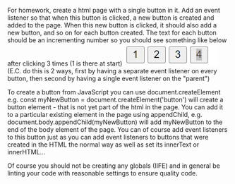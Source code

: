 For homework, create a html page with a single button in it. Add an event listener so that when this button is clicked, a new button is created and added to the page. When this new button is clicked, it should also add a new button, and so on for each button created. 
The text for each button should be an incrementing number so you should see something like below after clicking 3 times (1 is there at start)
![button image](./img.png)
(E.C. do this is 2 ways, first by having a separate event listener on every button, then second by having a single event listener on the "parent")

To create a button from JavaScript you can use document.createElement  e.g. const myNewButton = document.createElement('button') will create a button element - that is not yet part of the html in the page. You can add it to a particular existing element in the page using appendChild, e.g. document.body.appendChild(myNewButton) will add myNewButton to the end of the body element of the page. You can of course add event listeners to this button just as you can add event listeners to buttons that were created in the HTML the normal way as well as set its innerText or innerHTML...

Of course you should not be creating any globals (IIFE) and in general be linting your code with reasonable settings to ensure quality code.